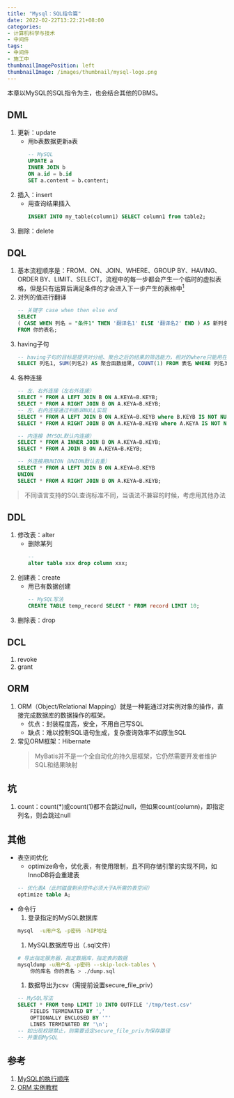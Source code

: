```yaml
---
title: "Mysql：SQL指令篇"
date: 2022-02-22T13:22:21+08:00
categories:
- 计算机科学与技术
- 中间件
tags:
- 中间件
- 施工中
thumbnailImagePosition: left
thumbnailImage: /images/thumbnail/mysql-logo.png
---
```

本章以MySQL的SQL指令为主，也会结合其他的DBMS。
<!--more-->
## DML
1. 更新：update
    - 用b表数据更新a表
        ```sql
        -- MySQL
        UPDATE a
        INNER JOIN b
        ON a.id = b.id
        SET a.content = b.content; 
        ```
1. 插入：insert
    - 用查询结果插入
        ```sql
        INSERT INTO my_table(column1) SELECT column1 from table2;
        ```
1. 删除：delete

## DQL
1. 基本流程顺序是：FROM、ON、JOIN、WHERE、GROUP BY、HAVING、ORDER BY、LIMIT、SELECT，流程中的每一步都会产生一个临时的虚拟表格，但是只有运算后满足条件的才会进入下一步产生的表格中[<sup>1</sup>](#参考)
1. 对列的值进行翻译
    ```sql
    -- 关键字 case when then else end
    SELECT
	( CASE WHEN 列名 = "条件1" THEN '翻译名1' ELSE '翻译名2' END ) AS 新列名
    FROM 你的表名;
    ```
1. having子句
    ```sql
    -- having子句的目标是提供对分组、聚合之后的结果的筛选能力，相对的where只能用在聚合和分组之前
    SELECT 列名1, SUM(列名2) AS 聚合函数结果, COUNT(1) FROM 表名 WHERE 列名3=XXX GROUP BY 列名4 HAVING 聚合函数结果 > 1
    ```
1. 各种连接
    ```sql
    -- 左、右外连接（左右外连接）
    SELECT * FROM A LEFT JOIN B ON A.KEYA=B.KEYB;
    SELECT * FROM A RIGHT JOIN B ON A.KEYA=B.KEYB;
    -- 左、右内连接通过判断非NULL实现
    SELECT * FROM A LEFT JOIN B ON A.KEYA=B.KEYB where B.KEYB IS NOT NULL
    SELECT * FROM A RIGHT JOIN B ON A.KEYA=B.KEYB where A.KEYA IS NOT NULL

    -- 内连接（MYSQL默认内连接）
    SELECT * FROM A INNER JOIN B ON A.KEYA=B.KEYB;
    SELECT * FROM A JOIN B ON A.KEYA=B.KEYB;

    -- 外连接用UNION（UNION默认去重）
    SELECT * FROM A LEFT JOIN B ON A.KEYA=B.KEYB
    UNION
    SELECT * FROM A RIGHT JOIN B ON A.KEYA=B.KEYB;
    ```
> 不同语言支持的SQL查询标准不同，当语法不兼容的时候，考虑用其他办法


## DDL
1. 修改表：alter
    - 删除某列
        ```sql
        -- 
        alter table xxx drop column xxx;
        ```
1. 创建表：create
    - 用已有数据创建
        ```sql
        -- MySQL写法
        CREATE TABLE temp_record SELECT * FROM record LIMIT 10;
        ```
1. 删除表：drop

## DCL
1. revoke
1. grant

## ORM
1. ORM（Object/Relational Mapping）就是一种能通过对实例对象的操作，直接完成数据库的数据操作的框架。
    - 优点：封装程度高，安全，不用自己写SQL
    - 缺点：难以控制SQL语句生成，复杂查询效率不如原生SQL
1. 常见ORM框架：Hibernate
    > MyBatis并不是一个全自动化的持久层框架，它仍然需要开发者维护SQL和结果映射

## 坑
1. count：count(*)或count(1)都不会跳过null，但如果count(column)，即指定列名，则会跳过null

## 其他
- 表空间优化
    - optimize命令，优化表，有使用限制，且不同存储引擎的实现不同，如InnoDB将会重建表
    ```sql
    -- 优化表A（此时磁盘剩余控件必须大于A所需的表空间）
    optimize table A;
    ```
- 命令行
    1. 登录指定的MySQL数据库
    ```bash
    mysql  -u用户名 -p密码 -hIP地址
    ```
    1. MySQL数据库导出（.sql文件）
    ```bash
    # 导出指定服务器，指定数据库，指定表的数据
    mysqldump -u用户名 -p密码 --skip-lock-tables \
        你的库名 你的表名 > ./dump.sql
    ```
    1. 数据导出为csv（需提前设置secure_file_priv）
    ```sql
    -- MySQL写法
    SELECT * FROM temp LIMIT 10 INTO OUTFILE '/tmp/test.csv'
        FIELDS TERMINATED BY ','
        OPTIONALLY ENCLOSED BY '"'
        LINES TERMINATED BY '\n';
    -- 如出现权限禁止，则需要设定secure_file_priv为保存路径
    -- 并重启MySQL
    ```
## 参考
1. [MySQL的执行顺序](https://www.jianshu.com/p/88c1b5e19cd8)
1. [ORM 实例教程](https://www.ruanyifeng.com/blog/2019/02/orm-tutorial.html)